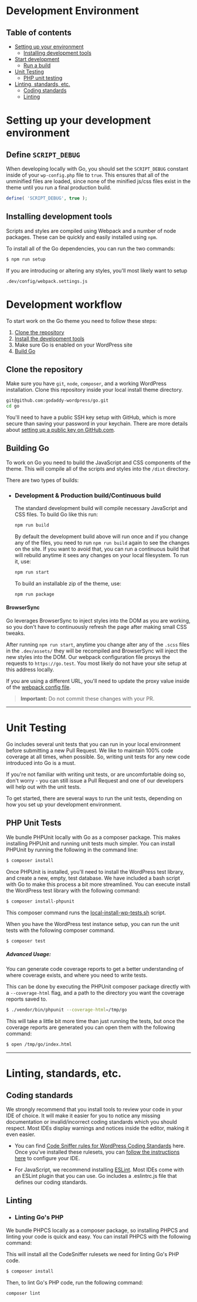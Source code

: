 # Development Environment

## Table of contents

* [Setting up your environment](#setting-up-your-environment)
	* [Installing development tools](#installing-development-tools)
* [Start development](#development-workflow)
	 * [Run a build](#building-go)
* [Unit Testing](#unit-testing)
	 * [PHP unit testing](#php-unit-tests)
* [Linting, standards, etc.](#linting-standards-etc)
	* [Coding standards](#coding-standards)
	* [Linting](#linting)

# Setting up your development environment

## Define `SCRIPT_DEBUG`

When developing locally with Go, you should set the `SCRIPT_DEBUG` constant inside of your `wp-config.php` file to `true`. This ensures that all of the unminified files are loaded, since none of the minified js/css files exist in the theme until you run a final production build.

```php
define( 'SCRIPT_DEBUG', true );
```

## Installing development tools

Scripts and styles are compiled using Webpack and a number of node packages. These can be quickly and easily installed using `npm`.

To install all of the Go dependencies, you can run the two commands:

```sh
$ npm run setup
```

If you are introducing or altering any styles, you'll most likely want to setup

`.dev/config/webpack.settings.js`

# Development workflow

To start work on the Go theme you need to follow these steps:

1. [Clone the repository](#clone-the-repository)
2. [Install the development tools](#installing-development-tools)
3. Make sure Go is enabled on your WordPress site
4. [Build Go](#building-go)

## Clone the repository

Make sure you have `git`, `node`, `composer`, and a working WordPress installation.
Clone this repository inside your local install theme directory.

```sh
git@github.com:godaddy-wordpress/go.git
cd go
```

 You'll need to have a public SSH key setup with GitHub, which is more secure than saving your password in your keychain.
 There are more details about [setting up a public key on GitHub.com](https://help.github.com/en/articles/adding-a-new-ssh-key-to-your-github-account).

## Building Go

To work on Go you need to build the JavaScript and CSS components of the theme. This will compile all of the scripts and styles into the `/dist` directory.

There are two types of builds:

* ### Development & Production build/Continuous build
	The standard development build will compile necessary JavaScript and CSS files. To build Go like this run:

	```sh
	npm run build
	```

	By default the development build above will run once and if you change any of the files, you need to run `npm run build` again to see the changes on the site. If you want to avoid that, you can run a continuous build that will rebuild anytime it sees any changes on your local filesystem. To run it, use:

	```sh
	npm run start
	```

	To build an installable zip of the theme, use:
	```sh
	npm run package
	```

#### BrowserSync

Go leverages BrowserSync to inject styles into the DOM as you are working, so you don't have to continuously refresh the page after making small CSS tweaks.

After running `npm run start`, anytime you change alter any of the `.scss` files in the `.dev/assets/` they will be recompiled and BrowserSync will inject the new styles into the DOM. Our webpack configuration file proxys the requests to `https://go.test`. You most likely do not have your site setup at this address locally.

If you are using a different URL, you'll need to update the proxy value inside of the [webpack config file](https://github.com/godaddy-wordpress/go/blob/master/.dev/config/webpack.settings.js#L78).

> **Important:** Do not commit these changes with your PR.

---

# Unit Testing

Go includes several unit tests that you can run in your local environment before submitting a new Pull Request. We like to maintain 100% code coverage at all times, when possible. So, writing unit tests for any new code introduced into Go is a must.

If you're not familiar with writing unit tests, or are uncomfortable doing so, don't worry - you can still issue a Pull Request and one of our developers will help out with the unit tests.

To get started, there are several ways to run the unit tests, depending on how you set up your development environment.

## PHP Unit Tests

We bundle PHPUnit locally with Go as a composer package. This makes installing PHPUnit and running unit tests much simpler. You can install PHPUnit by running the following in the command line:

```sh
$ composer install
```

Once PHPUnit is installed, you'll need to install the WordPress test library, and create a new, empty, test database. We have included a bash script with Go to make this process a bit more streamlined. You can execute install the WordPress test library with the following command:

```sh
$ composer install-phpunit
```

This composer command runs the [local-install-wp-tests.sh](https://github.com/godaddy-wordpress/go/blob/master/.dev/deploy-scripts/install-wp-tests.sh) script.

When you have the WordPress test instance setup, you can run the unit tests with the following composer command.

```sh
$ composer test
```

##### Advanced Usage:

You can generate code coverage reports to get a better understanding of where coverage exists, and where you need to write tests.

This can be done by executing the PHPUnit composer package directly with a `--coverage-html` flag, and a path to the directory you want the coverage reports saved to.

```sh
$ ./vendor/bin/phpunit --coverage-html=/tmp/go
```

This will take a little bit more time than just running the tests, but once the coverage reports are generated you can open them with the following command:

```sh
$ open /tmp/go/index.html
```

---

# Linting, standards, etc.

## Coding standards

We strongly recommend that you install tools to review your code in your IDE of choice. It will make it easier for you to notice any missing documentation or invalid/incorrect coding standards which you should respect. Most IDEs display warnings and notices inside the editor, making it even easier.

- You can find [Code Sniffer rules for WordPress Coding Standards](https://github.com/WordPress-Coding-Standards/WordPress-Coding-Standards#installation) here. Once you've installed these rulesets, you can [follow the instructions here](https://github.com/WordPress-Coding-Standards/WordPress-Coding-Standards#how-to-use) to configure your IDE.

- For JavaScript, we recommend installing [ESLint](https://eslint.org/). Most IDEs come with an ESLint plugin that you can use. Go includes a .eslintrc.js file that defines our coding standards.

## Linting

* ### Linting Go's PHP

We bundle PHPCS locally as a composer package, so installing PHPCS and linting your code is quick and easy. You can install PHPCS with the following command:

This will install all the CodeSniffer rulesets we need for linting Go's PHP code.

```sh
$ composer install
```

Then, to lint Go's PHP code, run the following command:

```sh
composer lint
```
